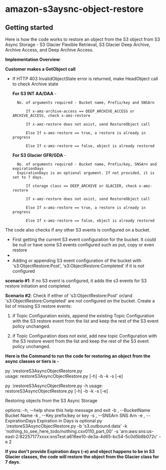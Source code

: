 # amazon-s3aysnc-object-restore



## Getting started


Here is how the code works to restore an object from the S3 object from S3 Async Storage -  S3 Glacier Flexible Retrieval, S3 Glacier Deep Archive, Archive Access, and Deep Archive Access.

**Implementation Overview**:

**Customer makes a GetObject call**

- If HTTP 403 InvalidObjectState error is returned, make HeadObject call to check Archive state

    **For S3 INT AA/DAA** - 

        No. of arguments required - Bucket name, Prefix/key and SNSArn

            If x-amz-archive-access == DEEP_ARCHIVE_ACCESS or ARCHIVE_ACCESS, check x-amz-restore

            If x-amz-restore does not exist, send RestoreObject call

            Else If x-amz-restore == true, a restore is already in progress

            Else If x-amz-restore == false, object is already restored


    **For S3 Glacier GFR/GDA** - 

        No. of arguments required - Bucket name, Prefix/key, SNSArn and expirationDays 
        ExpirationDays is an optional argument. If not provided, it is set to 7 days. 

            If storage class == DEEP_ARCHIVE or GLACIER, check x-amz-restore

            If x-amz-restore does not exist, send RestoreObject call

            Else If x-amz-restore == true, a restore is already in progress
            
            Else If x-amz-restore == false, object is already restored 

The code also checks if any other S3 events is configured on a bucket. 
        
- First getting the current S3 event configuration for the bucket. It could be null or have some S3 events configured such as put, copy or even restore
-     
- Adding or appending S3 event configuration of the bucket with 's3:ObjectRestore:Post', 's3:ObjectRestore:Completed' if it is not configured


**scenario #1**: If no S3 event is configured, it adds the s3 events for S3 restore initiation and completed.

**Scenario #2**: Check if either of 's3:ObjectRestore:Post' or/and 's3:ObjectRestore:Completed' are not configured on the bucket.
Create a list of missing S3 restore events:
        
1. if Topic Configuration exists, append the existing Topic Configuration with the S3 restore event from the list and keep the rest of the S3 event policy unchanged.

2. if Topic Configuration does not exist, add new topic Configuration with the S3 restore event from the list and keep the rest of the S3 event policy unchanged.   
     

**Here is the Command to run the code for restoring an object from the async classes or tiers is  -** 

py .\restoreS3AsyncObjectRestore.py                                                              
usage: restoreS3AsyncObjectRestore.py [-h] -b  -k  -s  [-e]

py .\restoreS3AsyncObjectRestore.py -h
usage: restoreS3AsyncObjectRestore.py [-h] -b  -k  -s  [-e]

Restoring objects from the S3 Async Storage

options:
  -h, --help            show this help message and exit
  -b , --BucketName     Bucket Name
  -k , --Key            prefix/key or key
  -s , --SNSArn         SNS Arn
  -e , --ExpirationDays
                        Expiration in Days is optional
py .\restoreS3AsyncObjectRestore.py -b 's3.outbound.data' -k 'nothing_to_see_here_todo/nothing.csv0110_part_00' -s 'arn:aws:sns:us-east-2:82257177xxxx:snsTest:a616ee10-de3a-4d65-bc54-5c0d5b8b072c' -e 2

**If you don't provide Expiration days (-e) and object happens to be in S3 Glacier classes, the code will restore the object from the Glacier class for 7 days.**





